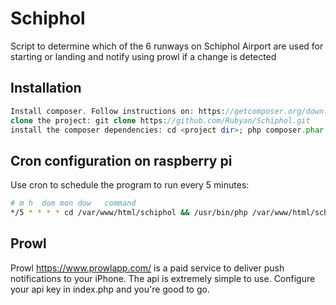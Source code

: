 # Schiphol
Script to determine which of the 6 runways on Schiphol Airport are used
for starting or landing and notify using prowl if a change is detected

## Installation
```php
Install composer. Follow instructions on: https://getcomposer.org/download/
clone the project: git clone https://github.com/Rubyan/Schiphol.git
install the composer dependencies: cd <project dir>; php composer.phar install
```

## Cron configuration on raspberry pi
Use cron to schedule the program to run every 5 minutes:
```bash
# m h  dom mon dow   command
*/5 * * * * cd /var/www/html/schiphol && /usr/bin/php /var/www/html/schiphol/index.php
```

## Prowl
Prowl https://www.prowlapp.com/ is a paid service to deliver push notifications to your iPhone.
The api is extremely simple to use. Configure your api key in index.php and you're good to go.
